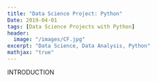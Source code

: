 ```yaml
---
title: "Data Science Project: Python"
Date: 2019-04-01
tags: [Data Science Projects with Python]
header:
  image: "/images/CF.jpg"
excerpt: "Data Science, Data Analysis, Python"
mathjax: "true"
---
```



INTRODUCTION

